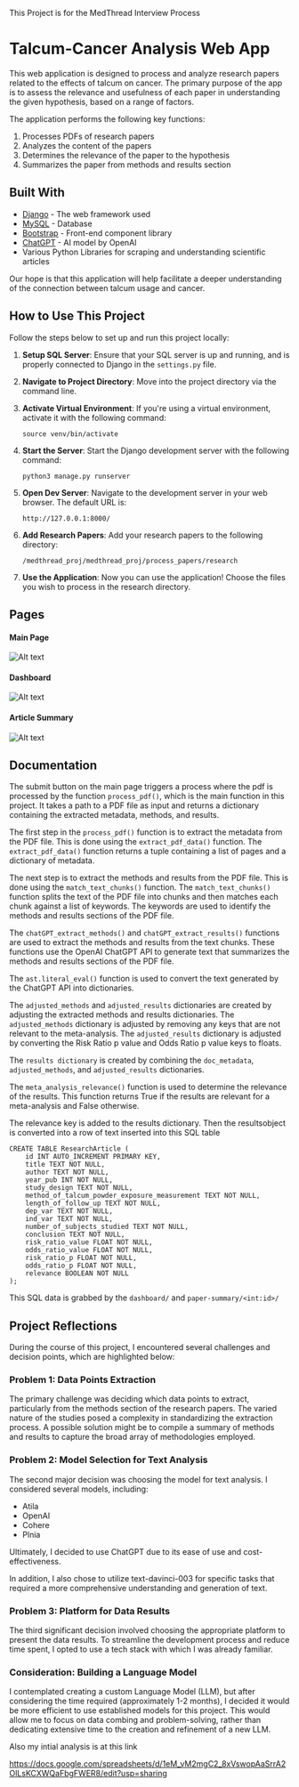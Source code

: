 This Project is for the MedThread Interview Process

# Talcum-Cancer Analysis Web App

This web application is designed to process and analyze research papers related to the effects of talcum on cancer. The primary purpose of the app is to assess the relevance and usefulness of each paper in understanding the given hypothesis, based on a range of factors.

The application performs the following key functions:

1. Processes PDFs of research papers
2. Analyzes the content of the papers
3. Determines the relevance of the paper to the hypothesis
4. Summarizes the paper from methods and results section


## Built With

- [Django](https://www.djangoproject.com/) - The web framework used
- [MySQL](https://www.mysql.com/) - Database
- [Bootstrap](https://getbootstrap.com/) - Front-end component library
- [ChatGPT](https://openai.com/research/chatgpt) - AI model by OpenAI
- Various Python Libraries for scraping and understanding scientific articles

Our hope is that this application will help facilitate a deeper understanding of the connection between talcum usage and cancer.



## How to Use This Project

Follow the steps below to set up and run this project locally:

1. **Setup SQL Server**: Ensure that your SQL server is up and running, and is properly connected to Django in the `settings.py` file.

2. **Navigate to Project Directory**: Move into the project directory via the command line.

3. **Activate Virtual Environment**: If you're using a virtual environment, activate it with the following command:
    ```
    source venv/bin/activate
    ```

4. **Start the Server**: Start the Django development server with the following command:
    ```
    python3 manage.py runserver
    ```

5. **Open Dev Server**: Navigate to the development server in your web browser. The default URL is:
    ```
    http://127.0.0.1:8000/
    ```

6. **Add Research Papers**: Add your research papers to the following directory:
    ```
    /medthread_proj/medthread_proj/process_papers/research
    ```

7. **Use the Application**: Now you can use the application! Choose the files you wish to process in the research directory.






## Pages


#### Main Page

![Alt text](https://raw.githubusercontent.com/liamsgordon/medthread_proj/main/imgs/Screenshot%202023-06-05%20at%203.40.58%20AM.png)

#### Dashboard

![Alt text](https://raw.githubusercontent.com/liamsgordon/medthread_proj/main/imgs/Screenshot%202023-06-05%20at%203.42.32%20AM.png)

#### Article Summary

![Alt text](https://raw.githubusercontent.com/liamsgordon/medthread_proj/main/imgs/Screenshot%202023-06-05%20at%203.42.04%20AM.png)

## Documentation

The submit button on the main page triggers a process where the pdf is processed by the function `process_pdf()`, which is the main function in this project. It takes a path to a PDF file as input and returns a dictionary containing the extracted metadata, methods, and results.

The first step in the `process_pdf()` function is to extract the metadata from the PDF file. This is done using the `extract_pdf_data()` function. The `extract_pdf_data()` function returns a tuple containing a list of pages and a dictionary of metadata.

The next step is to extract the methods and results from the PDF file. This is done using the `match_text_chunks()` function. The `match_text_chunks()` function splits the text of the PDF file into chunks and then matches each chunk against a list of keywords. The keywords are used to identify the methods and results sections of the PDF file.

The `chatGPT_extract_methods()` and `chatGPT_extract_results()` functions are used to extract the methods and results from the text chunks. These functions use the OpenAI ChatGPT API to generate text that summarizes the methods and results sections of the PDF file.

The `ast.literal_eval()` function is used to convert the text generated by the ChatGPT API into dictionaries.

The `adjusted_methods` and `adjusted_results` dictionaries are created by adjusting the extracted methods and results dictionaries. The `adjusted_methods` dictionary is adjusted by removing any keys that are not relevant to the meta-analysis. The `adjusted_results` dictionary is adjusted by converting the Risk Ratio p value and Odds Ratio p value keys to floats.

The `results dictionary` is created by combining the `doc_metadata`, `adjusted_methods`, and `adjusted_results` dictionaries.

The `meta_analysis_relevance()` function is used to determine the relevance of the results. This function returns True if the results are relevant for a meta-analysis and False otherwise.

The relevance key is added to the results dictionary. Then the resultsobject is converted into a row of text inserted into this SQL table


~~~~
CREATE TABLE ResearchArticle (
    id INT AUTO_INCREMENT PRIMARY KEY,
    title TEXT NOT NULL,
    author TEXT NOT NULL,
    year_pub INT NOT NULL,
    study_design TEXT NOT NULL,
    method_of_talcum_powder_exposure_measurement TEXT NOT NULL,
    length_of_follow_up TEXT NOT NULL,
    dep_var TEXT NOT NULL,
    ind_var TEXT NOT NULL,
    number_of_subjects_studied TEXT NOT NULL,
    conclusion TEXT NOT NULL,
    risk_ratio_value FLOAT NOT NULL,
    odds_ratio_value FLOAT NOT NULL,
    risk_ratio_p FLOAT NOT NULL,
    odds_ratio_p FLOAT NOT NULL,
    relevance BOOLEAN NOT NULL
);
~~~~

This SQL data is grabbed by the `dashboard/` and `paper-summary/<int:id>/`


## Project Reflections

During the course of this project, I encountered several challenges and decision points, which are highlighted below:

### Problem 1: Data Points Extraction
The primary challenge was deciding which data points to extract, particularly from the methods section of the research papers. The varied nature of the studies posed a complexity in standardizing the extraction process. A possible solution might be to compile a summary of methods and results to capture the broad array of methodologies employed.

### Problem 2: Model Selection for Text Analysis
The second major decision was choosing the model for text analysis. I considered several models, including:
* Atila
* OpenAI
* Cohere
* Plnia

Ultimately, I decided to use ChatGPT due to its ease of use and cost-effectiveness.

In addition, I also chose to utilize text-davinci-003 for specific tasks that required a more comprehensive understanding and generation of text.

### Problem 3: Platform for Data Results
The third significant decision involved choosing the appropriate platform to present the data results. To streamline the development process and reduce time spent, I opted to use a tech stack with which I was already familiar.

### Consideration: Building a Language Model
I contemplated creating a custom Language Model (LLM), but after considering the time required (approximately 1-2 months), I decided it would be more efficient to use established models for this project. This would allow me to focus on data combing and problem-solving, rather than dedicating extensive time to the creation and refinement of a new LLM.


Also my intial analysis is at this link

https://docs.google.com/spreadsheets/d/1eM_vM2mgC2_8xVswopAaSrrA2OlLsKCXWQaFbgFWER8/edit?usp=sharing